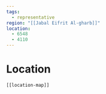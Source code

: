 ```yaml
---
tags:
  - representative
region: "[[Jabal Eifrit Al-gharb]]"
location:
  - 6548
  - 4110
---
```

# Location
```meta-bind-embed
[[location-map]]
```
